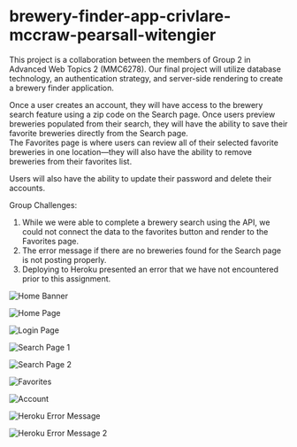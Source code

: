 # brewery-finder-app-crivlare-mccraw-pearsall-witengier
This project is a collaboration between the members of Group 2 in Advanced Web Topics 2 (MMC6278). Our final project will utilize database technology, an authentication strategy, and server-side rendering to create a brewery finder application.

Once a user creates an account, they will have access to the brewery search feature using a zip code on the Search page. Once users preview breweries populated from their search, they will have the ability to save their favorite breweries directly from the Search page.  
The Favorites page is where users can review all of their selected favorite breweries in one location—they will also have the ability to remove breweries from their favorites list. 

Users will also have the ability to update their password and delete their accounts.

Group Challenges:
1. While we were able to complete a brewery search using the API, we could not connect the data to the favorites button and render to the Favorites page.
2. The error message if there are no breweries found for the Search page is not posting properly.
3. Deploying to Heroku presented an error that we have not encountered prior to this assignment.


![Home Banner](https://user-images.githubusercontent.com/97287195/205517591-15b51982-1fdd-44ae-8cf3-15a1f97c0d1e.png)

![Home Page](https://user-images.githubusercontent.com/97287195/205517899-c30b4e7d-0066-4316-b484-72aed1407ec5.png)

![Login Page](https://user-images.githubusercontent.com/97287195/205517812-2080095b-ceb4-47c3-85b7-c8524425aca0.png)

![Search Page 1](https://user-images.githubusercontent.com/97287195/205517839-be160bb3-a676-406e-860c-7bb22b621bc2.png)

![Search Page 2](https://user-images.githubusercontent.com/97287195/205517851-5f2484af-7732-4279-a538-7f7075bb7e96.png)

![Favorites](https://user-images.githubusercontent.com/97287195/205517861-0ef14b6c-8c3a-458c-a3e0-d8b1747b47ca.png)

![Account](https://user-images.githubusercontent.com/97287195/205517873-2ddadacf-7425-42c2-89eb-a0ecd542cfeb.png)

![Heroku Error Message](https://user-images.githubusercontent.com/97287195/205523028-97c80aaf-c6b9-4ca1-bc32-a6775409f1db.png)

![Heroku Error Message 2](https://user-images.githubusercontent.com/97287195/205523103-c88ab983-b9c6-409f-b0fa-22eb57190cd6.png)






